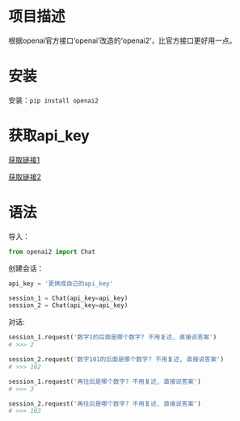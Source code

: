 # 项目描述

根据openai官方接口‘openai’改造的‘openai2’，比官方接口更好用一点。

# 安装

安装：`pip install openai2`

# 获取api_key

[获取链接1](https://platform.openai.com/account/api-keys)

[获取链接2](https://www.baidu.com/s?wd=%E8%8E%B7%E5%8F%96%20openai%20api_key)

# 语法

导入：

```python
from openai2 import Chat
```

创建会话：

```python
api_key = '更换成自己的api_key'

session_1 = Chat(api_key=api_key)
session_2 = Chat(api_key=api_key)
```

对话:

```python
session_1.request('数字1的后面是哪个数字? 不用复述, 直接说答案')
# >>> 2

session_2.request('数字101的后面是哪个数字? 不用复述, 直接说答案')
# >>> 102

session_1.request('再往后是哪个数字? 不用复述, 直接说答案')
# >>> 3

session_2.request('再往后是哪个数字? 不用复述, 直接说答案')
# >>> 103
```
